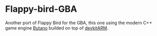 # Flappy-bird-GBA
Another port of Flappy Bird for the GBA, this one using the modern C++ game engine [Butano](https://github.com/GValiente/butano) builded on top of [devkitARM](https://devkitpro.org/).
